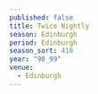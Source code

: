 ```yaml
---
published: false
title: Twice Nightly
season: Edinburgh
period: Edinburgh
season_sort: 410
year: "98_99"
venue:
  - Edinburgh
---
```



